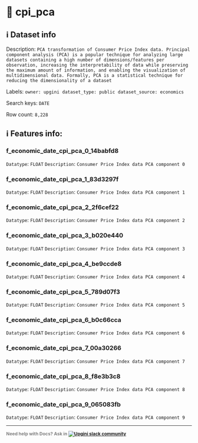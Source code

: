# 📖 cpi_pca 
## ℹ️ Dataset info 
Description: `PCA transformation of Consumer Price Index data. Principal component analysis (PCA) is a popular technique for analyzing large datasets containing a high number of dimensions/features per observation, increasing the interpretability of data while preserving the maximum amount of information, and enabling the visualization of multidimensional data. Formally, PCA is a statistical technique for reducing the dimensionality of a dataset` 

Labels: ` owner: upgini ` &nbsp;` dataset_type: public ` &nbsp;` dataset_source: economics ` &nbsp;

Search keys: 
` DATE ` &nbsp;

Row count: `8,228` 

## ℹ️ Features info:

### f_economic_date_cpi_pca_0_14babfd8
`Datatype`: `FLOAT`
`Description`: `Consumer Price Index data PCA component 0`

### f_economic_date_cpi_pca_1_83d3297f
`Datatype`: `FLOAT`
`Description`: `Consumer Price Index data PCA component 1`

### f_economic_date_cpi_pca_2_2f6cef22
`Datatype`: `FLOAT`
`Description`: `Consumer Price Index data PCA component 2`

### f_economic_date_cpi_pca_3_b020e440
`Datatype`: `FLOAT`
`Description`: `Consumer Price Index data PCA component 3`

### f_economic_date_cpi_pca_4_be9ccde8
`Datatype`: `FLOAT`
`Description`: `Consumer Price Index data PCA component 4`

### f_economic_date_cpi_pca_5_789d07f3
`Datatype`: `FLOAT`
`Description`: `Consumer Price Index data PCA component 5`

### f_economic_date_cpi_pca_6_b0c66cca
`Datatype`: `FLOAT`
`Description`: `Consumer Price Index data PCA component 6`

### f_economic_date_cpi_pca_7_00a30266
`Datatype`: `FLOAT`
`Description`: `Consumer Price Index data PCA component 7`

### f_economic_date_cpi_pca_8_f8e3b3c8
`Datatype`: `FLOAT`
`Description`: `Consumer Price Index data PCA component 8`

### f_economic_date_cpi_pca_9_065083fb
`Datatype`: `FLOAT`
`Description`: `Consumer Price Index data PCA component 9`



---

<span style="color:grey;font-weight:700;font-size:12px">
    Need help with Docs? Ask in
    <a href="https://4mlg.short.gy/join-upgini-community">
        <img alt="Upgini slack community" src="https://img.shields.io/badge/slack-@upgini-orange.svg?logo=slack">
    </a>
</span>
